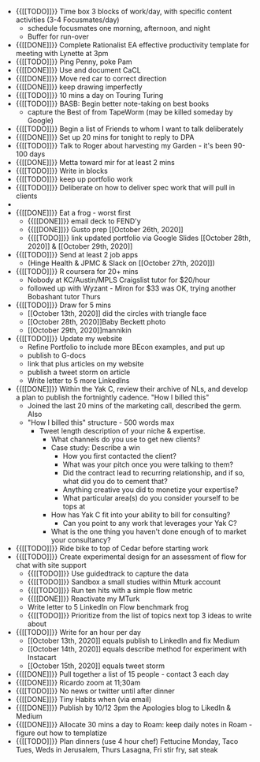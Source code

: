 - {{[[TODO]]}} Time box 3 blocks of work/day, with specific content activities (3-4 Focusmates/day)
    - schedule focusmates one morning, afternoon, and night
    - Buffer for run-over
- {{[[DONE]]}} Complete Rationalist EA effective productivity template for meeting with Lynette at 3pm
- {{[[TODO]]}} Ping Penny, poke Pam
- {{[[DONE]]}} Use and document CaCL 
- {{[[DONE]]}} Move red car to correct direction
- {{[[DONE]]}} keep drawing imperfectly
- {{[[TODO]]}} 10 mins a day on Touring Turing
- {{[[TODO]]}} BASB: Begin better note-taking on best books
    - capture the Best of from TapeWorm (may be killed someday by Google)
- {{[[TODO]]}} Begin a list of Friends to whom I want to talk deliberately
- {{[[DONE]]}} Set up 20 mins for tonight to reply to DPA
- {{[[TODO]]}} Talk to Roger about harvesting my Garden - it's been 90-100 days
- {{[[DONE]]}} Metta toward mir for at least 2 mins
- {{[[TODO]]}} Write in blocks
- {{[[TODO]]}} keep up portfolio work
- {{[[TODO]]}} Deliberate on how to deliver spec work that will pull in clients
- 
- {{[[DONE]]}} Eat a frog - worst first 
    - {{[[DONE]]}} email deck to FEND'y
    - {{[[DONE]]}} Gusto prep [[October 26th, 2020]]
    - {{[[TODO]]}} link updated portfolio via Google Slides [[October 28th, 2020]] & [[October 29th, 2020]]
- {{[[TODO]]}} Send at least 2 job apps 
    - (Hinge Health & JPMC & Slack on [[October 27th, 2020]])
- {{[[TODO]]}} R coursera for 20+ mins 
    - Nobody at KC/Austin/MPLS Craigslist tutor for $20/hour 
    - followed up with Wyzant - Miron for $33 was OK, trying another Bobashant tutor Thurs
- {{[[TODO]]}} Draw for 5 mins 
    - [[October 13th, 2020]] did the circles with triangle face
    - [[October 28th, 2020]]Baby Beckett photo
    - [[October 29th, 2020]]mannikin
- {{[[TODO]]}} Update my website 
    - Refine Portfolio to include more BEcon examples, and put up
    - publish to G-docs 
    - link that plus articles on my website
    - publish a tweet storm on article
    - Write letter to 5 more LinkedIns 
- {{[[DONE]]}} Within the Yak C, review their archive of NLs, and develop a plan to publish the fortnightly cadence. "How I billed this"
    - Joined the last 20 mins of the marketing call, described the germ. Also 
    - "How I billed this" structure - 500 words max
        - Tweet length description of your niche & expertise.
            - What channels do you use to get new clients?
            - Case study: Describe a win
                - How you first contacted the client?
                - What was your pitch once you were talking to them?
                - Did the contract lead to recurring relationship, and if so, what did you do to cement that?
                - Anything creative you did to monetize your expertise?
                - What particular area(s) do you consider yourself to be tops at
            - How has Yak C fit into your ability to bill for consulting?
                - Can you point to any work that leverages your Yak C?
            - What is the one thing you haven't done enough of to market your consultancy?
- {{[[TODO]]}} Ride bike to top of Cedar before starting work
- {{[[TODO]]}} Create experimental design for an assessment of flow for chat with site support  
    - {{[[TODO]]}} Use guidedtrack to capture the data
    - {{[[TODO]]}} Sandbox a small studies within Mturk account
    - {{[[TODO]]}} Run ten hits with a simple flow metric
    - {{[[DONE]]}} Reactivate my MTurk
    - Write letter to 5 LinkedIn on Flow benchmark  frog
    - {{[[TODO]]}} Prioritize from the list of topics next top 3 ideas to write about
- {{[[TODO]]}} Write for an hour per day
    - [[October 13th, 2020]] equals publish to LinkedIn and fix Medium
    - [[October 14th, 2020]] equals describe method for experiment with Instacart
    - [[October 15th, 2020]] equals tweet storm
- {{[[DONE]]}} Pull together a list of 15 people - contact 3 each day
- {{[[DONE]]}} Ricardo zoom at 11;30am
- {{[[TODO]]}} No news or twitter until after dinner
- {{[[DONE]]}} Tiny Habits when (via email) 
- {{[[DONE]]}} Publish by 10/12 3pm the Apologies blog to LikedIn & Medium
- {{[[DONE]]}} Allocate 30 mins a day to Roam: keep daily notes in Roam - figure out how to templatize
- {{[[TODO]]}} Plan dinners (use 4 hour chef) Fettucine Monday, Taco Tues,  Weds in Jerusalem, Thurs Lasagna, Fri stir fry, sat steak 
